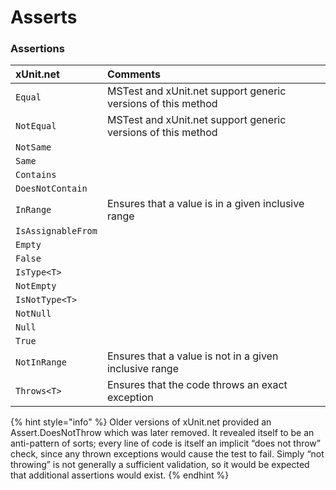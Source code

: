 # Asserts

### Assertions

| xUnit.net | Comments |
| :--- | :--- |
| `Equal` | MSTest and xUnit.net support generic versions of this method |
| `NotEqual` | MSTest and xUnit.net support generic versions of this method |
| `NotSame` |  |
| `Same` |  |
| `Contains` |  |
| `DoesNotContain` |  |
| `InRange` | Ensures that a value is in a given inclusive range |
| `IsAssignableFrom` |  |
| `Empty` |  |
| `False` |  |
| `IsType<T>` |  |
| `NotEmpty` |  |
| `IsNotType<T>` |  |
| `NotNull` |  |
| `Null` |  |
| `True` |  |
| `NotInRange` | Ensures that a value is not in a given inclusive range |
| `Throws<T>` | Ensures that the code throws an exact exception |

{% hint style="info" %}
Older versions of xUnit.net provided an Assert.DoesNotThrow which was later removed. It revealed itself to be an anti-pattern of sorts; every line of code is itself an implicit “does not throw” check, since any thrown exceptions would cause the test to fail. Simply “not throwing” is not generally a sufficient validation, so it would be expected that additional assertions would exist.
{% endhint %}

